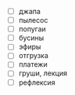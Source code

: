 - [ ] джапа
- [ ] пылесос 
- [ ] попугаи
- [ ] бусины
- [ ] эфиры
- [ ] отгрузка
- [ ] платежи
- [ ] груши, лекция
- [ ] рефлексия 